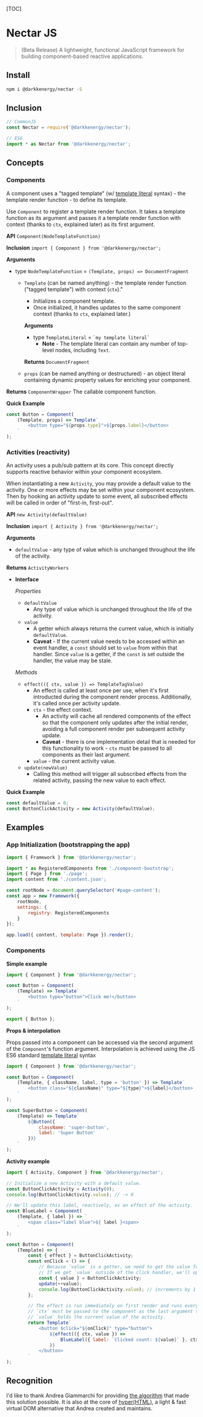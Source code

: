[TOC]

# Nectar JS

> (Beta Release) A lightweight, functional JavaScript framework for building component-based reactive applications.

## Install

```bash
npm i @darkkenergy/nectar -S
```

## Inclusion

```js
// CommonJS
const Nectar = require('@darkkenergy/nectar');

// ES6
import * as Nectar from '@darkkenergy/nectar';
```

## Concepts

### Components

A component uses a "tagged template" (w/ [template literal](https://developer.mozilla.org/en-US/docs/Web/JavaScript/Reference/Template_literals) syntax) - the template render function - to define its template.

Use `Component` to register a template render function. It takes a template function as its argument and passes it a template render function with context (thanks to `ctx`, explained later) as its first argument.

**API** `Component(NodeTemplateFunction)`

**Inclusion** `import { Component } from '@darkkenergy/nectar';`

**Arguments**

-   type `NodeTemplateFunction` = `(Template, props) => DocumentFragment`

    -   `Template` (can be named anything) - the template render function ("tagged template") with context (`ctx`)."

        -   Initializes a component template.
        -   Once initialized, it handles updates to the same component context (thanks to `ctx`, explained later.)

        **Arguments**

        -   type `TemplateLiteral` = `` `my template literal` ``
            -   **Note** - The template literal can contain any number of top-level nodes, including `Text`.

        **Returns** `DocumentFragment`

    -   `props` (can be named anything or destructured) - an object literal containing dynamic property values for enriching your component.

**Returns** `ComponentWrapper` The callable component function.

**Quick Example**

```js
const Button = Component(
    (Template, props) => Template`
        <button type="${props.type}">${props.label}</button>
    `
);
```

### Activities (reactivity)

An activity uses a pub/sub pattern at its core. This concept directly supports reactive behavior within your component ecosystem.

When instantiating a new `Activity`, you may provide a default value to the activity. One or more effects may be set within your component ecosystem. Then by hooking an activity update to some event, all subscribed effects will be called in order of "first-in, first-out".

**API** `new Activity(defaultValue)`

**Inclusion** `import { Activity } from '@darkkenergy/nectar';`

**Arguments**

-   `defaultValue` - any type of value which is unchanged throughout the life of the activity.

**Returns** `ActivityWorkers`

-   **Interface**

    _Properties_

    -   `defaultValue`
        -   Any type of value which is unchanged throughout the life of the activity.
    -   `value`
        -   A getter which always returns the current value, which is initially `defaultValue`.
        -   **Caveat** - If the current value needs to be accessed within an event handler, a `const` should set to `value` from within that handler. Since `value` is a getter, if the `const` is set outside the handler, the value may be stale.

    _Methods_

    -   `effect(({ ctx, value }) => TemplateTagValue)`
        -   An effect is called at least once per use, when it's first introducted during the component render process. Additionally, it's called once per activity update.
        -   `ctx` - the effect context.
            -   An activity will cache all rendered components of the effect so that the component only updates after the initial render, avoiding a full component render per subsequent activity update.
            -   **Caveat** - there is one implementation detail that is needed for this functionality to work - `ctx` must be passed to all components as their last argument.
        -   `value` - the current activity value.
    -   `update(newValue)`
        -   Calling this method will trigger all subscribed effects from the related activity, passing the new value to each effect.

**Quick Example**

```js
const defaultValue = 0;
const ButtonClickActivity = new Activity(defaultValue);
```

## Examples

### App Initialization (bootstrapping the app)

```js
import { Framework } from '@darkkenergy/nectar';

import * as RegisteredComponents from './component-bootstrap';
import { Page } from './page';
import content from './content.json';

const rootNode = document.querySelector('#page-content');
const app = new Framework({
    rootNode,
    settings: {
        registry: RegisteredComponents
    }
});

app.load({ content, template: Page }).render();
```

### Components

**Simple example**

```js
import { Component } from '@darkkenergy/nectar';

const Button = Component(
    (Template) => Template`
        <button type="button">Click me!</button>
    `
);

export { Button };
```

**Props & interpolation**

Props passed into a component can be accessed via the second argument of the `Component`'s function argument.
Interpolation is achieved using the JS ES6 standard [template literal](https://developer.mozilla.org/en-US/docs/Web/JavaScript/Reference/Template_literals) syntax

```js
import { Component } from '@darkkenergy/nectar';

const Button = Component(
    (Template, { className, label, type = 'button' }) => Template`
        <button class="${className}" type="${type}">${label}</button>
    `
);

const SuperButton = Component(
    (Template) => Template`
        ${Button({
            className: 'super-button',
            label: 'Super Button'
        })}
    `
);
```

**Activity example**

```js
import { Activity, Component } from '@darkkenergy/nectar';

// Initialize a new Activity with a default value.
const ButtonClickActivity = Activity(0);
console.log(ButtonClickActivity.value); // -> 0

// We'll update this label, reactively, as an effect of the activity.
const BlueLabel = Component(
    (Template, { label }) => `
        <span class="label blue">${ label }<span>
    `
);

const Button = Component(
    (Template) => {
        const { effect } = ButtonClickActivity;
        const onClick = () => {
            // Because `value` is a getter, we need to get the value for each click in realtime.
            // If we get `value` outside of the click handler, we'll update the stale value every time.
            const { value } = ButtonClickActivity;
            update(++value);
            console.log(ButtonClickActivity.value); // increments by 1 for every button click
        };

        // The effect is run immediately on first render and runs every time thereafter when the related activity is updated.
        // `ctx` must be passed to the component as the last argument to maintain the proper context.
        // `value` holds the current value of the activity.
        return Template`
            <button $click="${onClick}" type="button">
                ${effect(({ ctx, value }) =>
                    BlueLabel({ label: `Clicked count: ${value}` }, ctx)
                )}
            </button>
        `
);
```

## Recognition

I'd like to thank Andrea Giammarchi for providing [the algorithm](https://gist.github.com/WebReflection/d3aad260ac5007344a0731e797c8b1a4) that made this solution possible. It is also at the core of [hyper(HTML)](https://github.com/WebReflection/hyperHTML), a light & fast virtual DOM alternative that Andrea created and maintains.
